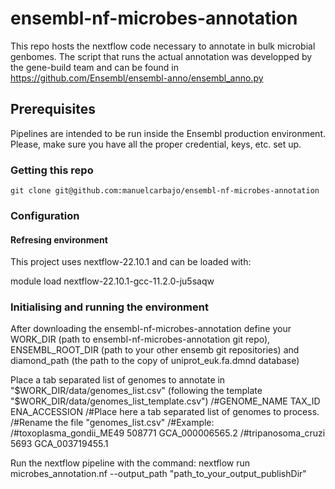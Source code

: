 # ensembl-nf-microbes-annotation
This repo hosts the nextflow code necessary to annotate in bulk microbial genbomes.
The script that runs the actual annotation  was developped by the gene-build team and can be found in https://github.com/Ensembl/ensembl-anno/ensembl_anno.py 

## Prerequisites
Pipelines are intended to be run inside the Ensembl production environment.
Please, make sure you have all the proper credential, keys, etc. set up.

### Getting this repo

```
git clone git@github.com:manuelcarbajo/ensembl-nf-microbes-annotation
```

### Configuration

#### Refresing environment

This project uses nextflow-22.10.1 and can be loaded with: 

module load nextflow-22.10.1-gcc-11.2.0-ju5saqw


### Initialising and running the environment

After downloading the ensembl-nf-microbes-annotation define your WORK_DIR (path to ensembl-nf-microbes-annotation git repo), ENSEMBL_ROOT_DIR (path to your other ensemb git repositories) and diamond_path (the path to the copy of uniprot_euk.fa.dmnd database)

Place a tab separated list of genomes to annotate in "$WORK_DIR/data/genomes_list.csv" (following the template "$WORK_DIR/data/genomes_list_template.csv")
  /#GENOME_NAME	TAX_ID	ENA_ACCESSION
  /#Place here a tab separated list of genomes to process. 
  /#Rename the file "genomes_list.csv"
  /#Example:
  /#toxoplasma_gondii_ME49	508771	GCA_000006565.2
  /#tripanosoma_cruzi	5693	GCA_003719455.1

Run the nextflow pipeline with the command:
nextflow run microbes_annotation.nf  --output_path "path_to_your_output_publishDir"
